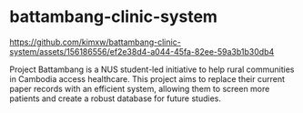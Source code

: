 # battambang-clinic-system
https://github.com/kimxw/battambang-clinic-system/assets/156186556/ef2e38d4-a044-45fa-82ee-59a3b1b30db4

Project Battambang is a NUS student-led initiative to help rural communities in Cambodia access healthcare. This project aims to replace their current paper records with an efficient system, allowing them to screen more patients and create a robust database for future studies.
